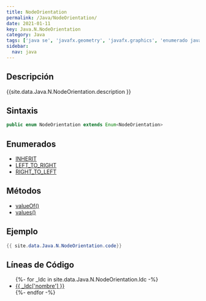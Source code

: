 ```yaml
---
title: NodeOrientation
permalink: /Java/NodeOrientation/
date: 2021-01-11
key: Java.N.NodeOrientation
category: Java
tags: ['java se', 'javafx.geometry', 'javafx.graphics', 'enumerado java', 'JavaFX 8.0']
sidebar: 
  nav: java
---
```


## Descripción
{{site.data.Java.N.NodeOrientation.description }}

## Sintaxis
~~~java
public enum NodeOrientation extends Enum<NodeOrientation>
~~~

## Enumerados
* [INHERIT](/Java/NodeOrientation/INHERIT)
* [LEFT_TO_RIGHT](/Java/NodeOrientation/LEFT_TO_RIGHT)
* [RIGHT_TO_LEFT](/Java/NodeOrientation/RIGHT_TO_LEFT)

## Métodos
* [valueOf()](/Java/NodeOrientation/valueOf)
* [values()](/Java/NodeOrientation/values)

## Ejemplo
~~~java
{{ site.data.Java.N.NodeOrientation.code}}
~~~

## Líneas de Código
<ul>
{%- for _ldc in site.data.Java.N.NodeOrientation.ldc -%}
   <li>
       <a href="{{_ldc['url'] }}">{{ _ldc['nombre'] }}</a>
   </li>
{%- endfor -%}
</ul>
